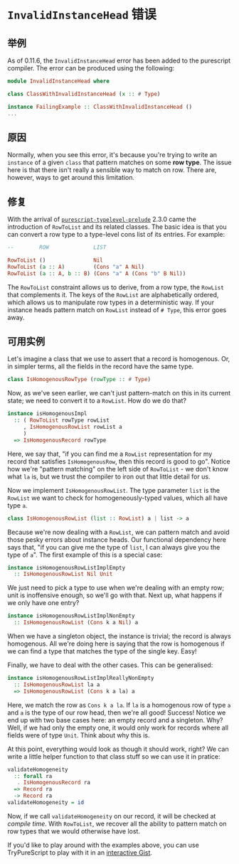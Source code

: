 # `InvalidInstanceHead` 错误

## 举例

As of 0.11.6, the `InvalidInstanceHead` error has been added to the
purescript compiler. The error can be produced using the following:

```purescript
module InvalidInstanceHead where

class ClassWithInvalidInstanceHead (x :: # Type)

instance FailingExample :: ClassWithInvalidInstanceHead ()
...
```

## 原因

Normally, when you see this error, it's because you're trying to write an
`instance` of a given `class` that pattern matches on some **row type**. The
issue here is that there isn't really a sensible way to match on row. There
are, however, ways to get around this limitation.

## 修复

With the arrival of [`purescript-typelevel-prelude`](https://github.com/purescript/purescript-typelevel-prelude)
2.3.0 came the introduction of `RowToList` and its related classes. The
basic idea is that you can convert a row type to a type-level cons list of its
entries. For example:

```purescript
--        ROW              LIST

RowToList ()               Nil
RowToList (a :: A)         (Cons "a" A Nil)
RowToList (a :: A, b :: B) (Cons "a" A (Cons "b" B Nil))
```

The `RowToList` constraint allows us to derive, from a row type, the `RowList`
that complements it. The keys of the `RowList` are alphabetically ordered, which
allows us to manipulate row types in a deterministic way. If your instance heads
pattern match on `RowList` instead of `# Type`, this error goes away.

## 可用实例

Let's imagine a class that we use to assert that a record is homogenous. Or, in
simpler terms, all the fields in the record have the same type.

```purescript
class IsHomogenousRowType (rowType :: # Type)
```

Now, as we've seen earlier, we can't just pattern-match on this in its current
state; we need to convert it to a `RowList`. How do we do that?

```purescript
instance isHomogenousImpl
  :: ( RowToList rowType rowList
     , IsHomogenousRowList rowList a
     )
  => IsHomogenousRecord rowType
```

Here, we say that, "if you can find me a `RowList` representation for my record
that satisfies `IsHomogenousRow`, then this record is good to go". Notice how
we're "pattern matching" on the left side of `RowToList` - we don't know what
`la` is, but we trust the compiler to iron out that little detail for us.

Now we implement `IsHomogenousRowList`. The type parameter `list` is the `RowList`
we want to check for homogeneously-typed values, which all have type `a`.

```purescript
class IsHomogenousRowList (list :: RowList) a | list -> a
```

Because we're now dealing with a `RowList`, we can pattern match and avoid those
pesky errors about instance heads. Our functional dependency here says that, "if
you can give me the type of `list`, I can always give you the type of `a`". The
first example of this is a special case:

```purescript
instance isHomogenousRowListImplEmpty
  :: IsHomogenousRowList Nil Unit
```

We just need to pick a type to use when we're dealing with an empty row; unit is
inoffensive enough, so we'll go with that. Next up, what happens if we only have
one entry?

```purescript
instance isHomogenousRowListImplNonEmpty
  :: IsHomogenousRowList (Cons k a Nil) a
```

When we have a singleton object, the instance is trivial; the record is always
homogenous. All we're doing here is saying that the row is homogenous if we can
find a type that matches the type of the single key. Easy!

Finally, we have to deal with the other cases. This can be generalised:

```purescript
instance isHomogenousRowListImplReallyNonEmpty
  :: IsHomogenousRowList la a
  => IsHomogenousRowList (Cons k a la) a
```

Here, we match the row as `Cons k a la`. If `la` is a homogenous row of type `a`
and `a` is the type of our row head, then we're all good! Success! Notice we end
up with two base cases here: an empty record and a singleton. Why? Well, if we
had only the empty one, it would only work for records where all fields were of
type `Unit`. Think about why this is.

At this point, everything would look as though it should work, right? We can
write a little helper function to that class stuff so we can use it in pratice:

```purescript
validateHomogeneity
  :: forall ra
   . IsHomogenousRecord ra
  => Record ra
  -> Record ra
validateHomogeneity = id
```

Now, if we call `validateHomogeneity` on our record, it will be checked at
*compile time*. With `RowToList`, we recover all the ability to pattern match
on row types that we would otherwise have lost.

If you'd like to play around with the examples above, you can use TryPureScript
to play with it in an [interactive
Gist](http://try.purescript.org/?gist=cf4a032ae0741b7c21994c93cfb3c633).
